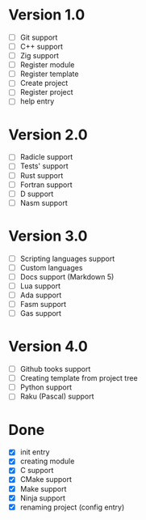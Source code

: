 # Version 1.0
 - [  ] Git support
 - [  ] C++ support
 - [  ] Zig support
 - [  ] Register module
 - [  ] Register template
 - [  ] Create project
 - [  ] Register project
 - [  ] help entry

# Version 2.0
 - [  ] Radicle support
 - [  ] Tests' support
 - [  ] Rust support
 - [  ] Fortran support
 - [  ] D support
 - [  ] Nasm support

# Version 3.0
 - [  ] Scripting languages support
 - [  ] Custom languages
 - [  ] Docs support (Markdown 5)
 - [  ] Lua support
 - [  ] Ada support
 - [  ] Fasm support
 - [  ] Gas support

# Version 4.0
 - [  ] Github tooks support
 - [  ] Creating template from project tree
 - [  ] Python support
 - [  ] Raku (Pascal) support

# Done
 - [x] init entry
 - [x] creating module
 - [x] C support
 - [x] CMake support
 - [x] Make support
 - [x] Ninja support
 - [x] renaming project (config entry)
